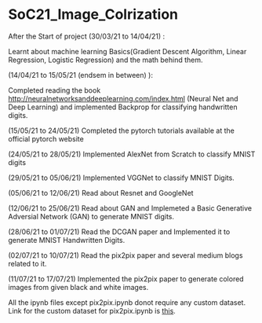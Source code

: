 # SoC21_Image_Colrization

After the Start of project (30/03/21 to 14/04/21) :
  
  Learnt about machine learning Basics(Gradient Descent Algorithm, Linear Regression, Logistic Regression) and the math behind them.
  
  (14/04/21 to 15/05/21 (endsem in between) ):
  
  Completed reading the book http://neuralnetworksanddeeplearning.com/index.html (Neural Net and Deep Learning) and implemented Backprop for classifying handwritten digits.
  
  (15/05/21 to 24/05/21)
Completed the pytorch tutorials available at the official pytorch website

  (24/05/21 to 28/05/21)
Implemented AlexNet from Scratch to classify MNIST digits

  (29/05/21 to 05/06/21)
Implemented VGGNet to classify MNIST Digits.

  (05/06/21 to 12/06/21)
  Read about Resnet and GoogleNet
  
  (12/06/21 to 25/06/21)
  Read about GAN and Implemeted a Basic Generative Adversial Network (GAN) to generate MNIST digits.
  
  (28/06/21 to 01/07/21)
  Read the DCGAN paper and Implemented it to generate MNIST Handwritten Digits.
  
  (02/07/21 to 10/07/21)
  Read the pix2pix paper and several medium blogs related to it.
  
  (11/07/21 to 17/07/21)
  Implemented the pix2pix paper to generate colored images from given black and white images.
  
All the ipynb files except pix2pix.ipynb donot require any custom dataset. Link for the custom dataset for pix2pix.ipynb is [this](https://drive.google.com/drive/folders/1NCfJuGnqkyIOl7NCON45dTLUxBLK6UIQ?usp=sharing).
